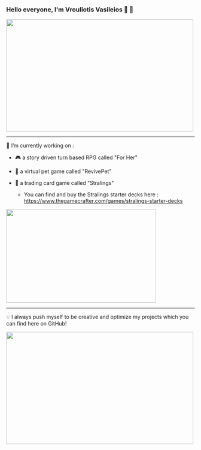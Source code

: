 ### Hello everyone, I'm Vrouliotis Vasileios :dragon: :robot:

<img src="https://64.media.tumblr.com/a6114dccc1506abc069a5cad3c0a435b/tumblr_os821sN1Z31w564ifo1_500.gifv" width="500" height="300" />

<hr>

🔭 I’m currently working on : 

- :video_game:  a story driven turn based RPG called "For Her" 

- :hamster:  a virtual pet game called "RevivePet"

- :flower_playing_cards: a trading card game called "Stralings"
  - You can find and buy the Stralings starter decks here : https://www.thegamecrafter.com/games/stralings-starter-decks

<img src="https://64.media.tumblr.com/31b0fcb17589b0bcf5e0aaf55ccdeba0/59918ea3dd3f30c2-1a/s400x600/cc33a7c1dd4e721b65d4c5d9ecf40b9d3da5d65f.gifv" width="400" height="250"/>
 
<hr>

:bulb: I always push myself to be creative and optimize my projects which you can find here on GitHub!

<img src="https://www.cavestory.org/forums/media/looks-like-a-mix-between-a-jellyfish-and-a-contact-lens.2197/full" width="500" height="300" />





